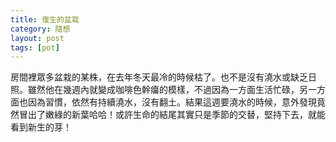 ```yaml
---
title: 復生的盆栽
category: 隨想
layout: post
tags: [pot]
---
```

房間裡眾多盆栽的某株，在去年冬天最冷的時候枯了。也不是沒有澆水或缺乏日照。雖然他在幾週內就變成咖啡色幹癟的模樣，不過因為一方面生活忙碌，另一方面也因為習慣，依然有持續澆水，沒有翻土。結果這週要澆水的時候，意外發現竟然冒出了嫩綠的新葉哈哈！或許生命的結尾其實只是季節的交替，堅持下去，就能看到新生的芽！
